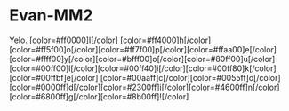 # Evan-MM2
Yelo.
[color=#ff0000]I[/color] [color=#ff4000]h[/color][color=#ff5f00]o[/color][color=#ff7f00]p[/color][color=#ffaa00]e[/color] [color=#ffff00]y[/color][color=#bfff00]o[/color][color=#80ff00]u[/color] [color=#00ff00]l[/color][color=#00ff40]i[/color][color=#00ff80]k[/color][color=#00ffbf]e[/color] [color=#00aaff]c[/color][color=#0055ff]o[/color][color=#0000ff]d[/color][color=#2300ff]i[/color][color=#4600ff]n[/color][color=#6800ff]g[/color][color=#8b00ff]![/color]
